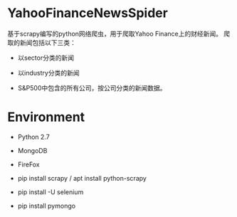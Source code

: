 # YahooFinanceNewsSpider
基于scrapy编写的python网络爬虫，用于爬取Yahoo Finance上的财经新闻。
爬取的新闻包括以下三类：

 * 以sector分类的新闻

 * 以industry分类的新闻

 * S&P500中包含的所有公司，按公司分类的新闻数据。

# Environment

 * Python 2.7
  
 * MongoDB
  
 * FireFox
  
 * pip install scrapy / apt install python-scrapy
  
 * pip install -U selenium
  
 * pip install pymongo

